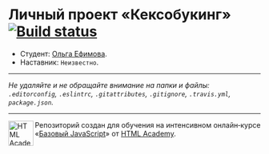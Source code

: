 # Личный проект «Кексобукинг» [![Build status][travis-image]][travis-url]

* Студент: [Ольга Ефимова](https://up.htmlacademy.ru/javascript/11/user/302633).
* Наставник: `Неизвестно`.

---

_Не удаляйте и не обращайте внимание на папки и файлы:_<br>
_`.editorconfig`, `.eslintrc`, `.gitattributes`, `.gitignore`, `.travis.yml`, `package.json`._

---

<a href="https://htmlacademy.ru/intensive/javascript"><img align="left" width="50" height="50" title="HTML Academy" src="https://up.htmlacademy.ru/static/img/intensive/javascript/logo-for-github.svg"></a>

Репозиторий создан для обучения на интенсивном онлайн‑курсе «[Базовый JavaScript](https://htmlacademy.ru/intensive/javascript)» от [HTML Academy](https://htmlacademy.ru).

[travis-image]: https://travis-ci.org/htmlacademy-javascript/302633-keksobooking.svg?branch=master
[travis-url]: https://travis-ci.org/htmlacademy-javascript/302633-keksobooking
